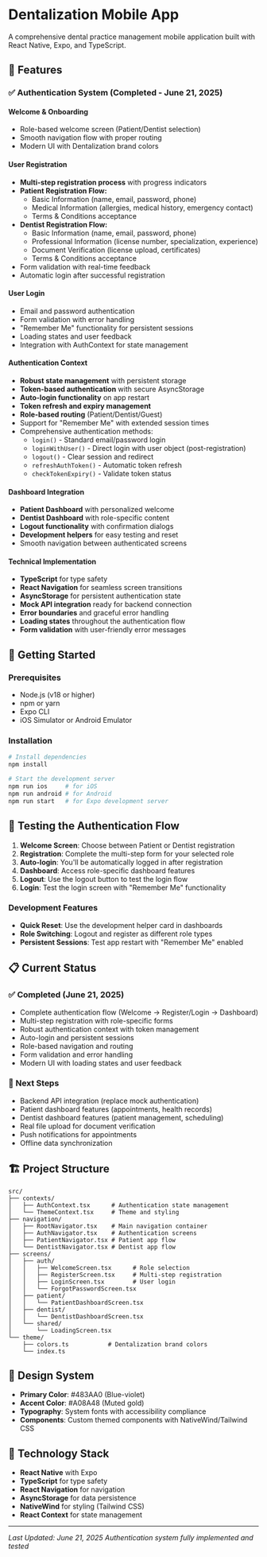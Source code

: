 # Dentalization Mobile App

A comprehensive dental practice management mobile application built with React Native, Expo, and TypeScript.

## 🚀 Features

### ✅ **Authentication System (Completed - June 21, 2025)**

#### **Welcome & Onboarding**
- Role-based welcome screen (Patient/Dentist selection)
- Smooth navigation flow with proper routing
- Modern UI with Dentalization brand colors

#### **User Registration**
- **Multi-step registration process** with progress indicators
- **Patient Registration Flow:**
  - Basic Information (name, email, password, phone)
  - Medical Information (allergies, medical history, emergency contact)
  - Terms & Conditions acceptance
- **Dentist Registration Flow:**
  - Basic Information (name, email, password, phone)
  - Professional Information (license number, specialization, experience)
  - Document Verification (license upload, certificates)
  - Terms & Conditions acceptance
- Form validation with real-time feedback
- Automatic login after successful registration

#### **User Login**
- Email and password authentication
- Form validation with error handling
- "Remember Me" functionality for persistent sessions
- Loading states and user feedback
- Integration with AuthContext for state management

#### **Authentication Context**
- **Robust state management** with persistent storage
- **Token-based authentication** with secure AsyncStorage
- **Auto-login functionality** on app restart
- **Token refresh and expiry management**
- **Role-based routing** (Patient/Dentist/Guest)
- Support for "Remember Me" with extended session times
- Comprehensive authentication methods:
  - `login()` - Standard email/password login
  - `loginWithUser()` - Direct login with user object (post-registration)
  - `logout()` - Clear session and redirect
  - `refreshAuthToken()` - Automatic token refresh
  - `checkTokenExpiry()` - Validate token status

#### **Dashboard Integration**
- **Patient Dashboard** with personalized welcome
- **Dentist Dashboard** with role-specific content
- **Logout functionality** with confirmation dialogs
- **Development helpers** for easy testing and reset
- Smooth navigation between authenticated screens

#### **Technical Implementation**
- **TypeScript** for type safety
- **React Navigation** for seamless screen transitions
- **AsyncStorage** for persistent authentication state
- **Mock API integration** ready for backend connection
- **Error boundaries** and graceful error handling
- **Loading states** throughout the authentication flow
- **Form validation** with user-friendly error messages

## 📱 Getting Started

### Prerequisites
- Node.js (v18 or higher)
- npm or yarn
- Expo CLI
- iOS Simulator or Android Emulator

### Installation

```bash
# Install dependencies
npm install

# Start the development server
npm run ios     # for iOS
npm run android # for Android
npm run start   # for Expo development server
```

## 🧪 Testing the Authentication Flow

1. **Welcome Screen**: Choose between Patient or Dentist registration
2. **Registration**: Complete the multi-step form for your selected role
3. **Auto-login**: You'll be automatically logged in after registration
4. **Dashboard**: Access role-specific dashboard features
5. **Logout**: Use the logout button to test the login flow
6. **Login**: Test the login screen with "Remember Me" functionality

### Development Features
- **Quick Reset**: Use the development helper card in dashboards
- **Role Switching**: Logout and register as different role types
- **Persistent Sessions**: Test app restart with "Remember Me" enabled

## 📋 Current Status

### ✅ Completed (June 21, 2025)
- Complete authentication flow (Welcome → Register/Login → Dashboard)
- Multi-step registration with role-specific forms
- Robust authentication context with token management
- Auto-login and persistent sessions
- Role-based navigation and routing
- Form validation and error handling
- Modern UI with loading states and user feedback

### 🚧 Next Steps
- Backend API integration (replace mock authentication)
- Patient dashboard features (appointments, health records)
- Dentist dashboard features (patient management, scheduling)
- Real file upload for document verification
- Push notifications for appointments
- Offline data synchronization

## 🏗️ Project Structure

```
src/
├── contexts/
│   ├── AuthContext.tsx      # Authentication state management
│   └── ThemeContext.tsx     # Theme and styling
├── navigation/
│   ├── RootNavigator.tsx    # Main navigation container
│   ├── AuthNavigator.tsx    # Authentication screens
│   ├── PatientNavigator.tsx # Patient app flow
│   └── DentistNavigator.tsx # Dentist app flow
├── screens/
│   ├── auth/
│   │   ├── WelcomeScreen.tsx      # Role selection
│   │   ├── RegisterScreen.tsx     # Multi-step registration
│   │   ├── LoginScreen.tsx        # User login
│   │   └── ForgotPasswordScreen.tsx
│   ├── patient/
│   │   └── PatientDashboardScreen.tsx
│   ├── dentist/
│   │   └── DentistDashboardScreen.tsx
│   └── shared/
│       └── LoadingScreen.tsx
└── theme/
    ├── colors.ts           # Dentalization brand colors
    └── index.ts
```

## 🎨 Design System

- **Primary Color**: #483AA0 (Blue-violet)
- **Accent Color**: #A08A48 (Muted gold)
- **Typography**: System fonts with accessibility compliance
- **Components**: Custom themed components with NativeWind/Tailwind CSS

## 🔧 Technology Stack

- **React Native** with Expo
- **TypeScript** for type safety
- **React Navigation** for navigation
- **AsyncStorage** for data persistence
- **NativeWind** for styling (Tailwind CSS)
- **React Context** for state management

---

*Last Updated: June 21, 2025*
*Authentication system fully implemented and tested*
